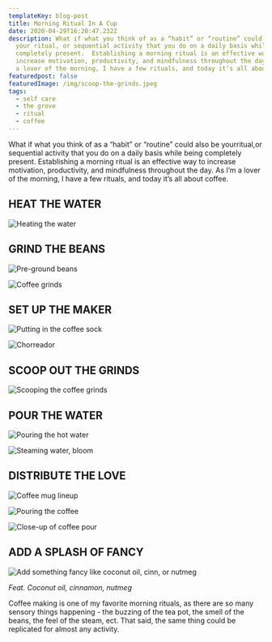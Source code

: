 ```yaml
---
templateKey: blog-post
title: Morning Ritual In A Cup
date: 2020-04-29T16:20:47.232Z
description: What if what you think of as a “habit” or “routine” could also be
  your ritual, or sequential activity that you do on a daily basis while being
  completely present.  Establishing a morning ritual is an effective way to
  increase motivation, productivity, and mindfulness throughout the day.  As I’m
  a lover of the morning, I have a few rituals, and today it’s all about coffee.
featuredpost: false
featuredImage: /img/scoop-the-grinds.jpeg
tags:
  - self care
  - the grove
  - ritual
  - coffee
---
```

What if what you think of as a “habit” or “routine” could also be yourritual,or sequential activity that you do on a daily basis while being completely present. Establishing a morning ritual is an effective way to increase motivation, productivity, and mindfulness throughout the day. As I’m a lover of the morning, I have a few rituals, and today it’s all about coffee.

## HEAT THE WATER

![Heating the water](/img/boiling-water.jpeg "Heat the water")

## GRIND THE BEANS

![Pre-ground beans](/img/beans-pregrind.jpeg "Coffee beans")

![Coffee grinds](/img/coffee-grinds.jpeg "Coffee grinds")

## SET UP THE MAKER

![Putting in the coffee sock](/img/setting-up-coffee.jpeg "Coffee sock for pour over")



![Chorreador](/img/coffee-pour-over.jpeg "Chorreador coffee maker")

## SCOOP OUT THE GRINDS

![Scooping the coffee grinds](/img/scoop-the-grinds.jpeg "Scooping the coffee grinds")

## POUR THE WATER

![Pouring the hot water](/img/pour-the-water.jpeg "Pouring the hot water")

![Steaming water, bloom](/img/steaming-coffee-pour.jpeg "Steaming water, bloom")

## DISTRIBUTE THE LOVE

![Coffee mug lineup](/img/coffee-mug-lineup.jpeg "Coffee mug lineup")

![Pouring the coffee](/img/pour-the-coffee.jpeg "Pouring the coffee")



![Close-up of coffee pour](/img/pour-the-coffee-close-up.jpeg "Closer view of coffee pour")

## ADD A SPLASH OF FANCY

![Add something fancy like coconut oil, cinn, or nutmeg](/img/add-some-spice.jpeg "Add something fancy to your coffee")

*Feat. Coconut oil, cinnamon, nutmeg*

Coffee making is one of my favorite morning rituals, as there are so many sensory things happening - the buzzing of the tea pot, the smell of the beans, the feel of the steam, ect. That said, the same thing could be replicated for almost any activity.